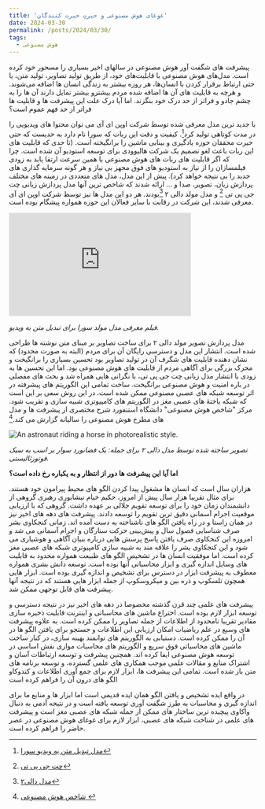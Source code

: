 ```yaml
---
title: 'غوغای هوش مصنوعی و حیرتِ حیرت کنندگان'
date: 2024-03-30
permalink: /posts/2024/03/30/
tags:
  - هوش مصنوعی
---
```




پیشرفت های شگفت آور هوش مصنوعی در سالهای اخیر بسیاری را مسحور خود کرده است. مدل‌های هوش مصنوعی با قابلیت‌های خود، از طریق تولید تصاویر، تولید متن، یا حتی ارتباط برقرار کردن با انسان‌ها، هر روزه بیشتر به زندگی انسان ها اضافه می‌شوند.  و هرچه به قابلیت های آن ها اضافه شده مردم بیشترو بیشتر تمایل دارند آن ها را به چشم جادو و فراتر از حد  درک خود بنگرند. اما آیا درک علت این پیشرفت ها و قابلیت ها فراتر از حد فهم عموم است؟

با جدید ترین مدل معرفی شده توسط شرکت اوپن ای آی می توان محتوا های ویدیویی را در مدت کوتاهی تولید کرد[^1]. کیفیت و دقت این ربات که سورا نام دارد به حدیست که حتی حیرت محققان حوزه یادگیری و بینایی ماشین را برانگیخته است. (تا حدی که قابلیت های این ربات باعث لغو تصمیم یک شرکت هالیوودی برای توسعه استودیو آن شده است. چرا که اگر قابلیت های ربات های هوش مصنوعی با همین سرعت ارتقا یابد به زودی فیلمسازان را از نیاز به استودیو های فوق مجهز بی نیاز و هر گونه سرمایه گذاری های جدید را بی نتیجه خواهد کرد). پیش از این مدل، مدل های متعددی در زمینه های مختلف پردازش زبان، تصویر، صدا و … ارائه شدند که شاخص ترین آنها مدل پردازش زبانی چت جی پی تی [^2] و مدل مولد دالی ۲  [^3]بودند. هر دو این مدل ها نیز توسط شرکت اوپن ای آی معرفی شدند، این شرکت در رقابت با سایر فعالان این حوزه همواره پیشگام بوده است. 

<iframe width="370" height="210" src="https://www.youtube.com/embed/HK6y8DAPN_0?si=Xk4PdXQrcqbwhcy0" title="YouTube video player" frameborder="0" allow="accelerometer; autoplay; clipboard-write; encrypted-media; gyroscope; picture-in-picture; web-share" referrerpolicy="strict-origin-when-cross-origin" allowfullscreen></iframe>
<p>
    <em>فیلم معرفی مدل مولد سورا برای تبدیل متن به ویدیو.
</em>
</p>

مدل پردازش تصویر مولد دالی ۲ برای ساخت تصاویر بر مبنای متن نوشته ها طراحی شده است. انتشار این مدل و دسترسی رایگان آن برای مردم (البته به صورت محدود) که نشان دهنده قابلیت های شگرف آن در تولید تصاویر بود تحسین بسیاری را برانگیخت و محرک بزرگی برای آگاهی مردم از قابلیت های هوش مصنوعی بود. اما این تحسین ها به زودی با انتشار مدل زبانی چت جی پی تی، با نگرانی هایی همراه شد و بحث های مفصلی در باره امنیت و هوش مصنوعی برانگیخت. ساخت تمامی این الگوریتم های پیشرفته در اثر توسعه شبکه های عصبی مصنوعی ممکن شده است. در این روش سعی بر این است که شبکه یاختۀ های عصبی مغز در الگوریتم های کامپیوتری شبیه سازی و تقریب شود. مرکز "شاخص هوش مصنوعی" دانشگاه استنفورد شرح مختصری از پیشرفت ها و مدل های مطرح هوش مصنوعی را سالیانه گزارش می کند.[^4]

![An astronaut riding a horse in photorealistic style.](https://images.openai.com/blob/65f7e2f3-cbd1-43c9-b2c5-7d8a3ebb9e3c/Anastronautridingahorseinaphotorealisticstyle0.jpg?trim=0,0,0,0&width=500)
<p>
    <em>تصویر ساخته شده توسط مدل دالی ۲ برای جمله:
یک فضانورد سوار بر اسب به سبک فوتورئالیستی.
</em>
</p>

<b>اما آیا این پیشرفت ها دور از انتظار و به یکباره رخ داده است؟
</b>

 هزاران سال است که  انسان ها مشغول پیدا کردن الگو های محیط پیرامون خود هستند. برای مثال تقریبا هزار سال پیش از امروز،‌ حکیم خیام نیشابوری رهبری گروهی از دانشمندان زمان خود را برای توسعه تقویم جلالی بر عهده داشت. گروهی که با ارزیابی موقعیت اجرام آسمانی دقیق ترین تقویم را توسعه دادند. پیشرفت های دهه های اخیر نیز در همان راستا و در راه یافتن الگو های ناشناخته به دست آمده اند.
زمانی کنجکاوی بشر صرف شناسایی فصول سال و پیش‌بینی حرکت ستارگان و اجرام آسمانی می شد و امروزه این کنجکاوی صرف یافتن پاسخ پرسش هایی درباره بنیان آگاهی و هوشیاری می شود و این کنجکاوی بشر را علاقه مند به شبیه سازی کامپیوتری شبکه های عصبی مغز کرده است. اما موفقیت انسان ها در تشخیص الگو های طبیعت همواره محدود به قابلیت های وسایل اندازه گیری و ابزار محاسباتی آنها بوده است.  توسعه دانش بشری همواره معطوف به پیشرفت ابزار در دسترس برای تشخیص و اندازه گیری بوده است. ابزار هایی همچون تلسکوپ و ذره بین و میکروسکوپ از جمله ابزار هایی هستند که در نتیجه آنها پیشرفت های قابل توجهی ممکن شد.

پیشرفت های علمی چند قرن گذشته مخصوصا در دهه های اخیر نیز در نتیجه دسترسی و توسعه ابزار لازم بوده است. اختراع ماشین های محاسباتی و اینترنت قابلیت ذخیره سازی مقادیر تقریبا نامحدود از اطلاعات از جمله تصاویر را ممکن کرده است. به علاوه پیشرفت های وسیع در علم ریاضیات امکان ارزیابی این اطلاعات و جستجو برای یافتن الگو ها در آن را ممکن کرده است.  دستیابی به الگوریتم های توانمند بهینه سازی،‌ در کنار ساخت ماشین های محاسباتی فوق سریع و الگوریتم های محاسبات موازی نقش اساسی در توسعه هوش مصنوعی ایفا کرده اند. همچنین پیشرفت و توسعه ارتباطات آسان و اشتراک منابع و مقالات علمی  موجب همکاری های علمی گسترده، و توسعه برنامه های متن باز شده است. تمامی این پیشرفت ها، ابزار لازم برای جمع آوری اطلاعات و کندوکاو الگو های درون آن را فراهم کرده است

در واقع ایده تشخیص و یافتن الگو همان ایده قدیمی است اما ابزار ها و منابع ما برای اندازه گیری و محاسبات به طرز شگفت آوری توسعه یافته است و در نتیجه آدمی به دنبال واکاوی پیچیده ترین ساختار های ممکن از جمله شبکه های عصبی مغز است و پیشرفت های علمی در شناخت شبکه های عصبی، ابزار لازم برای غوغای هوش مصنوعی در عصر حاضر را فراهم کرده است.

[^1]: [مدل تبدیل متن یه ویدیو سورا](https://openai.com/sora)
[^2]: [چت جی پی تی](https://openai.com/chatgpt)
[^3]: [مدل دالی۲](https://openai.com/dall-e-2)
[^4]: [شاخص هوش مصنوعی ](https://aiindex.stanford.edu/)
